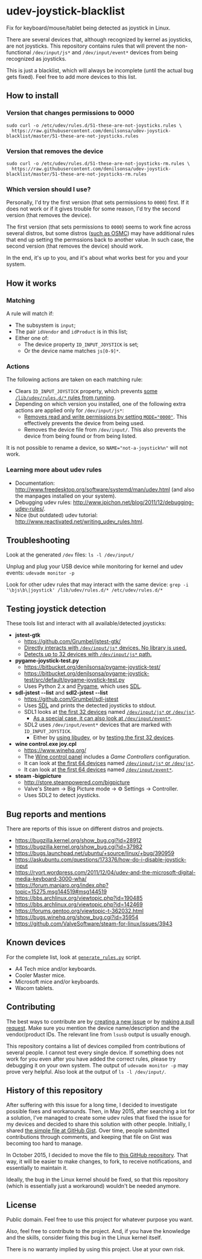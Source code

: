 # udev-joystick-blacklist

Fix for keyboard/mouse/tablet being detected as joystick in Linux.

There are several devices that, although recognized by kernel as joysticks, are not joysticks. This repository contains rules that will prevent the non-functional `/dev/input/js*` and `/dev/input/event*` devices from being recognized as joysticks.

This is just a blacklist, which will always be incomplete (until the actual bug gets fixed). Feel free to add more devices to this list.

## How to install

### Version that changes permissions to 0000

    sudo curl -o /etc/udev/rules.d/51-these-are-not-joysticks.rules \
      https://raw.githubusercontent.com/denilsonsa/udev-joystick-blacklist/master/51-these-are-not-joysticks.rules

### Version that removes the device

    sudo curl -o /etc/udev/rules.d/51-these-are-not-joysticks-rm.rules \
      https://raw.githubusercontent.com/denilsonsa/udev-joystick-blacklist/master/51-these-are-not-joysticks-rm.rules

### Which version should I use?

Personally, I'd try the first version (that sets permissions to `0000`) first. If it does not work or if it gives trouble for some reason, I'd try the second version (that removes the device).

The first version (that sets permissions to `0000`) seems to work fine across several distros, but some distros ([such as OSMC](https://github.com/denilsonsa/udev-joystick-blacklist/issues/5#issuecomment-151872841)) may have additional rules that end up setting the permssions back to another value. In such case, the second version (that removes the device) should work.

In the end, it's up to you, and it's about what works best for you and your system.

## How it works

### Matching

A rule will match if:

* The subsystem is `input`;
* The pair `idVendor` and `idProduct` is in this list;
* Either one of:
    * The device property `ID_INPUT_JOYSTICK` is set;
    * Or the device name matches `js[0-9]*`.

### Actions

The following actions are taken on each matching rule:

* Clears `ID_INPUT_JOYSTICK` property, which prevents [some `/lib/udev/rules.d/*` rules from running](https://github.com/denilsonsa/udev-joystick-blacklist/issues/5#issuecomment-151832071).
* Depending on which version you installed, one of the following extra actions are applied only for `/dev/input/js*`:
    * [Removes read and write permissions by setting `MODE="0000"`](https://en.wikipedia.org/wiki/File_system_permissions#Numeric_notation). This effectively prevents the device from being used.
    * Removes the device file from `/dev/input/`. This also prevents the device from being found or from being listed.

It is not possible to rename a device, so `NAME="not-a-joystick%n"` will not work.

### Learning more about udev rules

* Documentation: <http://www.freedesktop.org/software/systemd/man/udev.html> (and also the manpages installed on your system).
* Debugging udev rules: <http://www.jpichon.net/blog/2011/12/debugging-udev-rules/>.
* Nice (but outdated) udev tutorial: <http://www.reactivated.net/writing_udev_rules.html>.

## Troubleshooting

Look at the generated `/dev` files: `ls -l /dev/input/`

Unplug and plug your USB device while monitoring for kernel and udev events: `udevadm monitor -p`

Look for other udev rules that may interact with the same device: `grep -i '\bjs\b\|joystick' /lib/udev/rules.d/* /etc/udev/rules.d/*`

## Testing joystick detection

These tools list and interact with all available/detected joysticks:

* **jstest-gtk**
    * <https://github.com/Grumbel/jstest-gtk/>
    * [Directly interacts with `/dev/input/js*` devices. No library is used.](https://github.com/Grumbel/jstest-gtk/blob/2355f44f571a6d5f4ff4dfaf3a27ee223fb91ed7/src/joystick.cpp#L43)
    * [Detects up to 32 devices with `/dev/input/js*` path.](https://github.com/Grumbel/jstest-gtk/blob/2355f44f571a6d5f4ff4dfaf3a27ee223fb91ed7/src/joystick.cpp#L132)
* **pygame-joystick-test.py**
    * <https://bitbucket.org/denilsonsa/pygame-joystick-test/>
    * <https://bitbucket.org/denilsonsa/pygame-joystick-test/src/default/pygame-joystick-test.py>
    * Uses Python 2.x and [Pygame](http://www.pygame.org/), which uses [SDL](https://www.libsdl.org/).
* **sdl-jstest --list** and **sdl2-jstest --list**
    * <https://github.com/Grumbel/sdl-jstest>
    * Uses [SDL](https://www.libsdl.org/) and prints the detected joysticks to stdout.
    * SDL1 looks at [the first 32 devices](https://hg.libsdl.org/SDL/file/e49caa693be5/src/joystick/linux/SDL_sysjoystick.c#l258) named [`/dev/input/js*` or `/dev/js*`](https://hg.libsdl.org/SDL/file/e49caa693be5/src/joystick/linux/SDL_sysjoystick.c#l399).
        * [As a special case, it can also look at `/dev/input/event*`](https://hg.libsdl.org/SDL/file/e49caa693be5/src/joystick/linux/SDL_sysjoystick.c#l493).
    * SDL2 uses  `/dev/input/event*` devices that are marked with `ID_INPUT_JOYSTICK`.
        * Either by [using libudev](https://hg.libsdl.org/SDL/file/42768c568a50/src/joystick/linux/SDL_sysjoystick.c#l336), or by [testing the first 32 devices](https://hg.libsdl.org/SDL/file/42768c568a50/src/joystick/linux/SDL_sysjoystick.c#l318).
* **wine control.exe joy.cpl**
    * <https://www.winehq.org/>
    * The [Wine control panel](http://wiki.winehq.org/control) includes a *Game Controllers* configuration.
    * It can look at [the first 64 devices](https://source.winehq.org/git/wine.git/blob/dca0e38d82c737cd8aeab63e08cf1990d05d9671:/dlls/dinput/joystick_linux.c#l139) named [`/dev/input/js*` or `/dev/js*`](https://source.winehq.org/git/wine.git/blob/dca0e38d82c737cd8aeab63e08cf1990d05d9671:/dlls/dinput/joystick_linux.c#l72).
    * It can look at [the first 64 devices](https://source.winehq.org/git/wine.git/blob/dca0e38d82c737cd8aeab63e08cf1990d05d9671:/dlls/dinput/joystick_linuxinput.c#l180) named [`/dev/input/event*`](https://source.winehq.org/git/wine.git/blob/dca0e38d82c737cd8aeab63e08cf1990d05d9671:/dlls/dinput/joystick_linuxinput.c#l70).
* **steam -bigpicture**
    * <http://store.steampowered.com/bigpicture>
    * Valve's Steam → Big Picture mode → ⚙ Settings → Controller.
    * Uses SDL2 to detect joysticks.

## Bug reports and mentions

There are reports of this issue on different distros and projects.

* <https://bugzilla.kernel.org/show_bug.cgi?id=28912>
* <https://bugzilla.kernel.org/show_bug.cgi?id=37982>
* <https://bugs.launchpad.net/ubuntu/+source/linux/+bug/390959>
* <https://askubuntu.com/questions/173376/how-do-i-disable-joystick-input>
* <https://ryort.wordpress.com/2011/12/04/udev-and-the-microsoft-digital-media-keyboard-3000-wha/>
* <https://forum.manjaro.org/index.php?topic=15275.msg144519#msg144519>
* <https://bbs.archlinux.org/viewtopic.php?id=190485>
* <https://bbs.archlinux.org/viewtopic.php?id=142469>
* <https://forums.gentoo.org/viewtopic-t-362032.html>
* <https://bugs.winehq.org/show_bug.cgi?id=35954>
* <https://github.com/ValveSoftware/steam-for-linux/issues/3943>

## Known devices

For the complete list, look at [`generate_rules.py`](generate_rules.py) script.

* A4 Tech mice and/or keyboards.
* Cooler Master mice.
* Microsoft mice and/or keyboards.
* Wacom tablets.

## Contributing

The best ways to contribute are by [creating a new issue][issues] or by [making a pull request][forking]. Make sure you mention the device name/description and the vendor/product IDs. The relevant line from `lsusb` output is usually enough.

This repository contains a list of devices compiled from contributions of several people. I cannot test every single device. If something does not work for you even after you have added the correct rules, please try debugging it on your own system. The output of `udevadm monitor -p` may prove very helpful. Also look at the output of `ls -l /dev/input/`.

## History of this repository

After suffering with this issue for a long time, I decided to investigate possible fixes and workarounds. Then, in May 2015, after searching a lot for a solution, I've managed to create some udev rules that fixed the issue for my devices and decided to share this solution with other people. Initially, I shared [the simple file at GitHub Gist][gist]. Over time, people submitted contributions through comments, and keeping that file on Gist was becoming too hard to manage.

In October 2015, I decided to move the file to [this GitHub repository][github]. That way, it will be easier to make changes, to fork, to receive notifications, and essentially to maintain it.

Ideally, the bug in the Linux kernel should be fixed, so that this repository (which is essentially just a workaround) wouldn't be needed anymore.

## License

Public domain. Feel free to use this project for whatever purpose you want.

Also, feel free to contribute to the project. And, if you have the knowledge and the skills, consider fixing this bug in the Linux kernel itself.

There is no warranty implied by using this project. Use at your own risk.


[gist]: https://gist.github.com/denilsonsa/978f1d842cf5430f57f6
[github]: https://github.com/denilsonsa/udev-joystick-blacklist
[issues]: https://github.com/denilsonsa/udev-joystick-blacklist/issues
[forking]: https://guides.github.com/activities/forking/
